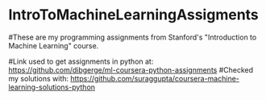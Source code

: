 # IntroToMachineLearningAssigments

#These are my programming assignments from Stanford's "Introduction to Machine Learning" course.

#Link used to get assignments in python at: https://github.com/dibgerge/ml-coursera-python-assignments
#Checked my solutions with: https://github.com/suraggupta/coursera-machine-learning-solutions-python

